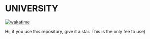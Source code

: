 # UNIVERSITY
[![wakatime](https://wakatime.com/badge/user/a339239a-474e-4d00-83a5-cef5dce0e393/project/de47bd95-98ed-46c6-9b49-9c641b335d72.svg)](https://wakatime.com/badge/user/a339239a-474e-4d00-83a5-cef5dce0e393/project/de47bd95-98ed-46c6-9b49-9c641b335d72)

Hi, if you use this repository, give it a star. This is the only fee to use)
